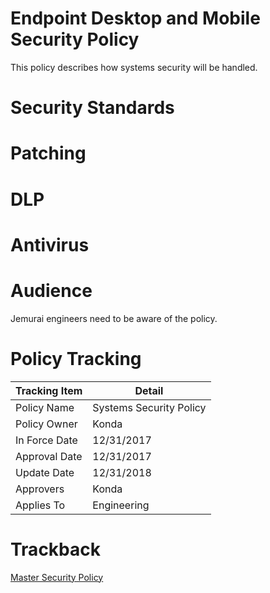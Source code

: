 # Endpoint Desktop and Mobile Security Policy

This policy describes how systems security will be handled.

# Security Standards


# Patching

# DLP

# Antivirus

# Audience

Jemurai engineers need to be aware of the policy.

# Policy Tracking

| Tracking Item   | Detail |
|-----------------|--------|
| Policy Name     | Systems Security Policy |
| Policy Owner    | Konda |
| In Force Date   | 12/31/2017 |
| Approval Date   | 12/31/2017 |
| Update Date     | 12/31/2018 |
| Approvers       | Konda |
| Applies To      | Engineering |

# Trackback
[Master Security Policy](../Master_Security_Policy.md)